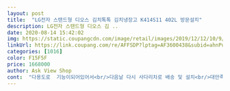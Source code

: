 ```yaml
---
layout: post 
title:  "LG전자 스탠드형 디오스 김치톡톡 김치냉장고 K414S11 402L 방문설치" 
description: LG전자 스탠드형 디오스 김 ..
date: 2020-08-14 15:42:02 
img: https://static.coupangcdn.com/image/retail/images/2019/12/12/10/9/093cefec-5f52-4c2f-8d19-a3af82cae4c4.jpg 
linkUrl: https://link.coupang.com/re/AFFSDP?lptag=AF3600438&subid=ahnPublicAsk&pageKey=1086334670&itemId=2040459989&vendorItemId=70039849891&traceid=V0-113-4f1765ee6477f665 
categories: [1016] 
color: F15F5F 
price: 1668000 
author: Ask View Shop 
cont:  "다용도로  기능이되어있어서<br/>다음날 다시 사다리차로 배송 및 설치<br/>대만족 합니다^^♡<br/>배송첫 날 문으로 들어오지 못해서<br/>엄마가 사달래사 샀는데 엄마가 맘에 든다고 하시네여<br/>엄마가 아주 맘에 들어 하시네요<br/>완벽하게 잘 해주셨습니다<br/>용량도 적당하고<br/>좋아요<br/>칼라도 예쁘고<br/>" 
---
```

